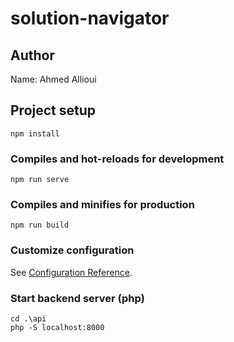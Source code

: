 # solution-navigator

## Author
Name: Ahmed Allioui

## Project setup
```
npm install
```

### Compiles and hot-reloads for development
```
npm run serve
```

### Compiles and minifies for production
```
npm run build
```

### Customize configuration
See [Configuration Reference](https://cli.vuejs.org/config/).

### Start backend server (php)
```
cd .\api
php -S localhost:8000
```
